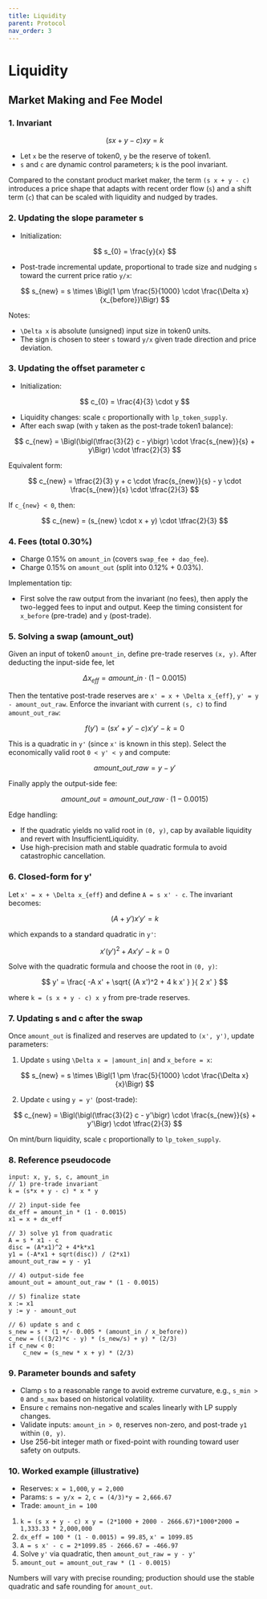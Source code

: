 ```yaml
---
title: Liquidity
parent: Protocol
nav_order: 3
---
```

<head>
   <script type="text/javascript" async
      src="https://cdn.jsdelivr.net/npm/mathjax@3/es5/tex-mml-chtml.js">
   </script>
   <script>
      MathJax = {
        tex: {
          inlineMath: [['$', '$'], ['$`', '`$'], ['\\(', '\\)']],
          displayMath: [['```math', '```'], ['$$', '$$'], ['\\[', '\\]']]
        }
      };
   </script>
</head>

# Liquidity

## Market Making and Fee Model

### 1. Invariant

$$
(s x + y - c) x y = k
$$

- Let `x` be the reserve of token0, `y` be the reserve of token1.
- `s` and `c` are dynamic control parameters; `k` is the pool invariant.

Compared to the constant product market maker, the term `(s x + y - c)` introduces a price shape that adapts with recent order flow (`s`) and a shift term (`c`) that can be scaled with liquidity and nudged by trades.

### 2. Updating the slope parameter s

- Initialization:

$$
s_{0} = \frac{y}{x}
$$

- Post-trade incremental update, proportional to trade size and nudging `s` toward the current price ratio `y/x`:

$$
s_{new} = s \times \Bigl(1 \pm \frac{5}{1000} \cdot \frac{\Delta x}{x_{before}}\Bigr)
$$

Notes:
- `\Delta x` is absolute (unsigned) input size in token0 units.
- The sign is chosen to steer `s` toward `y/x` given trade direction and price deviation.

### 3. Updating the offset parameter c

- Initialization:

$$
c_{0} = \frac{4}{3} \cdot y
$$

- Liquidity changes: scale `c` proportionally with `lp_token_supply`.
- After each swap (with `y` taken as the post-trade token1 balance):

$$
c_{new} = \Bigl(\bigl(\tfrac{3}{2} c - y\bigr) \cdot \frac{s_{new}}{s} + y\Bigr) \cdot \tfrac{2}{3}
$$

Equivalent form:

$$
c_{new} = \tfrac{2}{3} y + c \cdot \frac{s_{new}}{s} - y \cdot \frac{s_{new}}{s} \cdot \tfrac{2}{3}
$$

If `c_{new} < 0`, then:

$$
c_{new} = (s_{new} \cdot x + y) \cdot \tfrac{2}{3}
$$

### 4. Fees (total 0.30%)

- Charge 0.15% on `amount_in` (covers `swap_fee + dao_fee`).
- Charge 0.15% on `amount_out` (split into 0.12% + 0.03%).

Implementation tip:
- First solve the raw output from the invariant (no fees), then apply the two-legged fees to input and output. Keep the timing consistent for `x_before` (pre-trade) and `y` (post-trade).

### 5. Solving a swap (amount_out)

Given an input of token0 `amount_in`, define pre-trade reserves `(x, y)`. After deducting the input-side fee, let

$$
\Delta x_{eff} = amount\_in \cdot (1 - 0.0015)
$$

Then the tentative post-trade reserves are `x' = x + \Delta x_{eff}`, `y' = y - amount_out_raw`. Enforce the invariant with current `(s, c)` to find `amount_out_raw`:

$$
f(y') = (s x' + y' - c) x' y' - k = 0
$$

This is a quadratic in `y'` (since `x'` is known in this step). Select the economically valid root `0 < y' < y` and compute:

$$
amount\_out\_{raw} = y - y'
$$

Finally apply the output-side fee:

$$
amount\_out = amount\_out\_{raw} \cdot (1 - 0.0015)
$$

Edge handling:
- If the quadratic yields no valid root in `(0, y)`, cap by available liquidity and revert with InsufficientLiquidity.
- Use high-precision math and stable quadratic formula to avoid catastrophic cancellation.

### 6. Closed-form for y'

Let `x' = x + \Delta x_{eff}` and define `A = s x' - c`. The invariant becomes:

$$
(A + y') x' y' = k
$$

which expands to a standard quadratic in `y'`:

$$
x' (y')^2 + A x' y' - k = 0
$$

Solve with the quadratic formula and choose the root in `(0, y)`:

$$
y' = \frac{ -A x' + \sqrt{ (A x')^2 + 4 k x' } }{ 2 x' }
$$

where `k = (s x + y - c) x y` from pre-trade reserves.

### 7. Updating s and c after the swap

Once `amount_out` is finalized and reserves are updated to `(x', y')`, update parameters:

1) Update `s` using `\Delta x = |amount_in|` and `x_before = x`:

$$
s_{new} = s \times \Bigl(1 \pm \frac{5}{1000} \cdot \frac{\Delta x}{x}\Bigr)
$$

2) Update `c` using `y = y'` (post-trade):

$$
c_{new} = \Bigl(\bigl(\tfrac{3}{2} c - y'\bigr) \cdot \frac{s_{new}}{s} + y'\Bigr) \cdot \tfrac{2}{3}
$$

On mint/burn liquidity, scale `c` proportionally to `lp_token_supply`.

### 8. Reference pseudocode

```text
input: x, y, s, c, amount_in
// 1) pre-trade invariant
k = (s*x + y - c) * x * y

// 2) input-side fee
dx_eff = amount_in * (1 - 0.0015)
x1 = x + dx_eff

// 3) solve y1 from quadratic
A = s * x1 - c
disc = (A*x1)^2 + 4*k*x1
y1 = (-A*x1 + sqrt(disc)) / (2*x1)
amount_out_raw = y - y1

// 4) output-side fee
amount_out = amount_out_raw * (1 - 0.0015)

// 5) finalize state
x := x1
y := y - amount_out

// 6) update s and c
s_new = s * (1 +/- 0.005 * (amount_in / x_before))
c_new = (((3/2)*c - y) * (s_new/s) + y) * (2/3)
if c_new < 0:
    c_new = (s_new * x + y) * (2/3)
```

### 9. Parameter bounds and safety
- Clamp `s` to a reasonable range to avoid extreme curvature, e.g., `s_min > 0` and `s_max` based on historical volatility.
- Ensure `c` remains non-negative and scales linearly with LP supply changes.
- Validate inputs: `amount_in > 0`, reserves non-zero, and post-trade `y1` within `(0, y)`.
- Use 256-bit integer math or fixed-point with rounding toward user safety on outputs.

### 10. Worked example (illustrative)
- Reserves: `x = 1,000`, `y = 2,000`
- Params: `s = y/x = 2`, `c = (4/3)*y = 2,666.67`
- Trade: `amount_in = 100`
1) `k = (s x + y - c) x y = (2*1000 + 2000 - 2666.67)*1000*2000 = 1,333.33 * 2,000,000`
2) `dx_eff = 100 * (1 - 0.0015) = 99.85`, `x' = 1099.85`
3) `A = s x' - c = 2*1099.85 - 2666.67 = -466.97`
4) Solve `y'` via quadratic, then `amount_out_raw = y - y'`
5) `amount_out = amount_out_raw * (1 - 0.0015)`

Numbers will vary with precise rounding; production should use the stable quadratic and safe rounding for `amount_out`.
